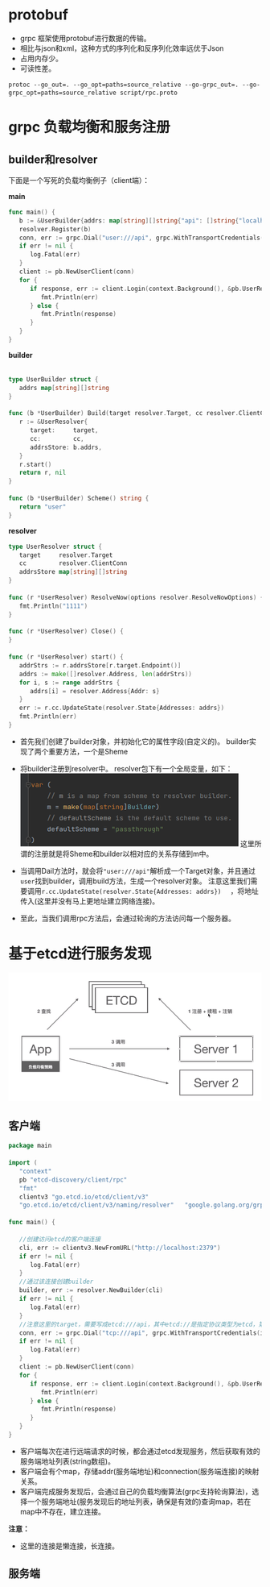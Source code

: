 
# protobuf

- grpc 框架使用protobuf进行数据的传输。
- 相比与json和xml，这种方式的序列化和反序列化效率远优于Json
- 占用内存少。
- 可读性差。

```shell
protoc --go_out=. --go_opt=paths=source_relative --go-grpc_out=. --go-grpc_opt=paths=source_relative script/rpc.proto
```


# grpc 负载均衡和服务注册


##  builder和resolver

下面是一个写死的负载均衡例子（client端）：

**main**
```go
func main() {  
   b := &UserBuilder{addrs: map[string][]string{"api": []string{"localhost:9999", "localhost:9998", "localhost:9997"}}}  
   resolver.Register(b)  
   conn, err := grpc.Dial("user:///api", grpc.WithTransportCredentials(insecure.NewCredentials()), grpc.WithDefaultServiceConfig(`{"loadBalancingPolicy":"round_robin"}`))  
   if err != nil {  
      log.Fatal(err)  
   }  
   client := pb.NewUserClient(conn)  
   for {  
      if response, err := client.Login(context.Background(), &pb.UserRequest{Name: "张三", Password: "111111"}); err != nil {  
         fmt.Println(err)  
      } else {  
         fmt.Println(response)  
      }  
   }  
}
```
**builder**
```go
  
type UserBuilder struct {  
   addrs map[string][]string  
}  
  
func (b *UserBuilder) Build(target resolver.Target, cc resolver.ClientConn, opts resolver.BuildOptions) (resolver.Resolver, error) {  
   r := &UserResolver{  
      target:     target,  
      cc:         cc,  
      addrsStore: b.addrs,  
   }  
   r.start()  
   return r, nil  
}  
  
func (b *UserBuilder) Scheme() string {  
   return "user"  
}
```

**resolver**

```go
type UserResolver struct {  
   target     resolver.Target  
   cc         resolver.ClientConn  
   addrsStore map[string][]string  
}  
  
func (r *UserResolver) ResolveNow(options resolver.ResolveNowOptions) {  
   fmt.Println("1111")  
}  
  
func (r *UserResolver) Close() {  
}  
  
func (r *UserResolver) start() {  
   addrStrs := r.addrsStore[r.target.Endpoint()]  
   addrs := make([]resolver.Address, len(addrStrs))  
   for i, s := range addrStrs {  
      addrs[i] = resolver.Address{Addr: s}  
   }  
   err := r.cc.UpdateState(resolver.State{Addresses: addrs})  
   fmt.Println(err)  
}
```

- 首先我们创建了builder对象，并初始化它的属性字段(自定义的)。
builder实现了两个重要方法，一个是Sheme
- 将builder注册到resolver中。
resolver包下有一个全局变量，如下：
![输入图片说明](https://raw.githubusercontent.com/2985496686/-/master/imgs/grpc/J1A83ROL9RxsXSZ6.png)
这里所谓的注册就是将Sheme和builder以相对应的关系存储到m中。

- 当调用Dail方法时，就会将``"user:///api"``解析成一个Target对象，并且通过``user``找到builder，调用build方法，生成一个resolver对象。
注意这里我们需要调用``r.cc.UpdateState(resolver.State{Addresses: addrs})  `` ，将地址传入(这里并没有马上更地址建立网络连接)。
- 至此，当我们调用rpc方法后，会通过轮询的方法访问每一个服务器。


# 基于etcd进行服务发现

![输入图片说明](https://raw.githubusercontent.com/2985496686/-/master/imgs/grpc/ex4SkmmJ9aensrTF.png)

## 客户端

```go
package main  
  
import (  
   "context"  
   pb "etcd-discovery/client/rpc"  
   "fmt"  
   clientv3 "go.etcd.io/etcd/client/v3"  
   "go.etcd.io/etcd/client/v3/naming/resolver"   "google.golang.org/grpc"   "google.golang.org/grpc/credentials/insecure"   "log")  
  
func main() {  
  
   //创建访问etcd的客户端连接  
   cli, err := clientv3.NewFromURL("http://localhost:2379")  
   if err != nil {  
      log.Fatal(err)  
   }  
   //通过该连接创建builder  
   builder, err := resolver.NewBuilder(cli)  
   if err != nil {  
      log.Fatal(err)  
   }  
   //注意这里的target，需要写成etcd:///api，其中etcd://是指定协议类型为etcd，第三个/表示服务在etcd的根目录下  
   conn, err := grpc.Dial("tcp:///api", grpc.WithTransportCredentials(insecure.NewCredentials()), grpc.WithDefaultServiceConfig(`{"loadBalancingPolicy":"round_robin"}`), grpc.WithResolvers(builder))  
   if err != nil {  
      log.Fatal(err)  
   }  
   client := pb.NewUserClient(conn)  
   for {  
      if response, err := client.Login(context.Background(), &pb.UserRequest{Name: "张三", Password: "111111"}); err != nil {  
         fmt.Println(err)  
      } else {  
         fmt.Println(response)  
      }  
   }  
}
```
- 客户端每次在进行远端请求的时候，都会通过etcd发现服务，然后获取有效的服务端地址列表(string数组)。
- 客户端会有个map，存储addr(服务端地址)和connection(服务端连接)的映射关系。
- 客户端完成服务发现后，会通过自己的负载均衡算法(grpc支持轮询算法)，选择一个服务端地址(服务发现后的地址列表，确保是有效的)查询map，若在map中不存在，建立连接。

**注意：**
- 这里的连接是懒连接，长连接。



## 服务端


<!--stackedit_data:
eyJoaXN0b3J5IjpbLTY1ODg2NzM1OSwxNjIyODMxOTIwLDE4Nz
A1NzcyNjldfQ==
-->